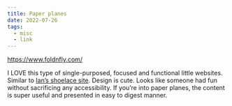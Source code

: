 ```yaml
---
title: Paper planes
date: 2022-07-26
tags:
  - misc
  - link
---
```


https://www.foldnfly.com/

I LOVE this type of single-purposed, focused and functional little websites. Similar to [Ian’s shoelace site](/blog/shoelace-knots/). Design is cute. Looks like someone had fun without sacrificing any accessibility. If you’re into paper planes, the content is super useful and presented in easy to digest manner.
